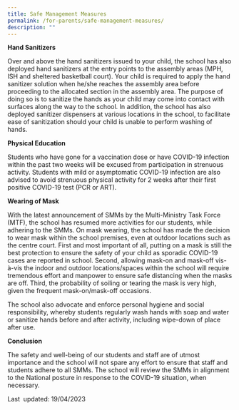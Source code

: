 ```yaml
---
title: Safe Management Measures
permalink: /for-parents/safe-management-measures/
description: ""
---
```

**Hand Sanitizers**

Over and above the hand sanitizers issued to your child, the school has also deployed hand sanitizers at the entry points to the assembly areas (MPH, ISH and sheltered basketball court). Your child is required to apply the hand sanitizer solution when he/she reaches the assembly area before proceeding to the allocated section in the assembly area. The purpose of doing so is to sanitize the hands as your child may come into contact with surfaces along the way to the school. In addition, the school has also deployed sanitizer dispensers at various locations in the school, to facilitate ease of sanitization should your child is unable to perform washing of hands.

  

**Physical Education**

Students who have gone for a vaccination dose or have COVID-19 infection within the past two weeks will be excused from participation in strenuous activity. Students with mild or asymptomatic COVID-19 infection are also advised to avoid strenuous physical activity for 2 weeks after their first positive COVID-19 test (PCR or ART).

  

**Wearing of Mask**

With the latest announcement of SMMs by the Multi-Ministry Task Force (MTF), the school has resumed more activities for our students, while adhering to the SMMs. On mask wearing, the school has made the decision to wear mask within the school premises, even at outdoor locations such as the centre court. First and most important of all, putting on a mask is still the best protection to ensure the safety of your child as sporadic COVID-19 cases are reported in school. Second, allowing mask-on and mask-off vis-à-vis the indoor and outdoor locations/spaces within the school will require tremendous effort and manpower to ensure safe distancing when the masks are off. Third, the probability of soiling or tearing the mask is very high, given the frequent mask-on/mask-off occasions.  

The school also advocate and enforce personal hygiene and social responsibility, whereby students regularly wash hands with soap and water or sanitize hands before and after activity, including wipe-down of place after use.  

  

**Conclusion**

The safety and well-being of our students and staff are of utmost importance and the school will not spare any effort to ensure that staff and students adhere to all SMMs. The school will review the SMMs in alignment to the National posture in response to the COVID-19 situation, when necessary.

  

Last  updated: 19/04/2023